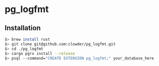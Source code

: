 # pg_logfmt

## Installation

```bash
$> brew install rust
$> git clone git@github.com:clowder/pg_logfmt.git
$> cd ./pg_logfmt
$> cargo pgrx install --release
$> psql --command="CREATE EXTENSION pg_logfmt;" your_database_here
```
